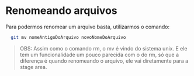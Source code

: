# Renomeando arquivos

Para podermos renomear um arquivo basta, utilizarmos o comando:

```bash
  git mv nomeAntigoDoArquivo novoNomeDoArquivo
```

> OBS: Assim como o comando rm, o mv é vindo do sistema unix. E ele tem um funcionalidade um pouco parecida com o do rm, só que a diferença é quando renomeando o arquivo, ele vai diretamente para a stage area.
